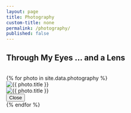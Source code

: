 ```yaml
---
layout: page
title: Photography
custom-title: none
permalink: /photography/
published: false
---
```


<h2 class="text-center">Through My Eyes ... and a Lens</h2>

<br>

<div class="experience-wrapper">
  {% for photo in site.data.photography %}
  <div class="gallery_product col-lg-4 col-md-4 col-sm-4 col-xs-6">
      <a type="button" class="btn btn-sm" data-toggle="modal" data-target="#{{ photo.id }}Modal">
          <img src="/images/pages/photography/{{ photo.location }}" class="img-thumbnail" alt="{{ photo.title }}">
      </a>
  </div>
  <!-- Modal -->
  <div class="modal fade" id="{{ photo.id }}Modal" tabindex="-1" role="dialog" aria-labelledby="{{ photo.id }}ModalLabel" aria-hidden="true">
    <div class="modal-dialog" role="document">
      <div class="modal-content">
        <div class="modal-body">
            <img src="/images/pages/photography/{{ photo.location }}" alt="{{ photo.title }}" class="img-rounded">
        </div>
        <div class="modal-footer">
          <button type="button" class="btn btn-secondary" data-dismiss="modal">Close</button>
        </div>
      </div>
    </div>
  </div>
  {% endfor %}
</div>
